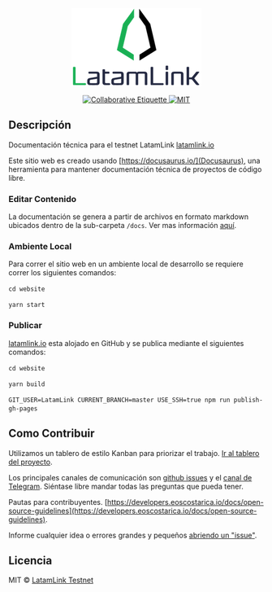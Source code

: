 <p align="center">
	<a href="https://latamlink.io">
		<img src="logo.png" >
	</a>
</p>

<p align="center">
	<a href="https://git.io/col">
		<img src="https://img.shields.io/badge/%E2%9C%93-collaborative_etiquette-brightgreen.svg" alt="Collaborative Etiquette">
	</a>
	<a href="#">
		<img src="https://img.shields.io/dub/l/vibe-d.svg" alt="MIT">
	</a>
</p>

## Descripción 
Documentación técnica para el testnet LatamLink [latamlink.io](https://latamlink.io)

Este sitio web es creado usando [https://docusaurus.io/](Docusaurus), una herramienta para mantener documentación técnica de proyectos de código libre. 

### Editar Contenido
La documentación se genera a partir de archivos en formato markdown ubicados dentro de la sub-carpeta `/docs`. Ver mas información [aquí](https://github.com/LatamLink/latamlink.io/tree/master/website).

### Ambiente Local
Para correr el sitio web en un ambiente local de desarrollo se requiere correr los siguientes comandos: 

`cd website` 

`yarn start` 

### Publicar
[latamlink.io](https://latamlink.io) esta alojado en GitHub y se publica mediante el siguientes comandos:

`cd website`

`yarn build`

`GIT_USER=LatamLink CURRENT_BRANCH=master USE_SSH=true npm run publish-gh-pages`

## Como Contribuir

Utilizamos un tablero de estilo Kanban para priorizar el trabajo. [Ir al tablero del proyecto](https://github.com/LatamLink/projects/1).


Los principales canales de comunicación son [github issues](https://github.com/LatamLink/latamlink.io/issues) y el [canal de Telegram](https://t.me/latamlink). Siéntase libre mandar todas las preguntas que pueda tener.


Pautas para contribuyentes. [https://developers.eoscostarica.io/docs/open-source-guidelines](https://developers.eoscostarica.io/docs/open-source-guidelines).

Informe cualquier idea o errores grandes y pequeños [abriendo un "issue"](https://github.com/LatamLink/latamlink.io/issues).


## Licencia

MIT © [LatamLink Testnet](https://latamlink.io)  
